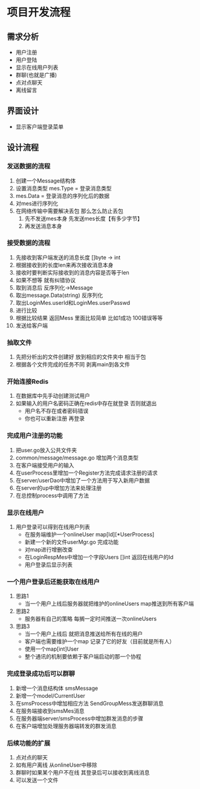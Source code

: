 # 项目开发流程

## 需求分析
- 用户注册
- 用户登陆
- 显示在线用户列表
- 群聊(也就是广播)
- 点对点聊天
- 离线留言

## 界面设计
- 显示客户端登录菜单

## 设计流程

### 发送数据的流程
1. 创建一个Message结构体
2. 设置消息类型 mes.Type = 登录消息类型
3. mes.Data = 登录消息的序列化后的数据
4. 对mes进行序列化
5. 在网络传输中需要解决丢包 那么怎么防止丢包
   1. 先不发送mes本身 先发送mes长度【有多少字节】
   2. 再发送消息本身

### 接受数据的流程
1. 先接收到客户端发送的消息长度 []byte -> int
2. 根据接收到的长度len来再次接收消息本身
3. 接收时要判断实际接收到的消息内容是否等于len
4. 如果不想等 就有纠错协议
5. 取到消息后 反序列化->Message
6. 取出message.Data(string) 反序列化
7. 取出LoginMes.userId和LoginMes.userPasswd
8. 进行比较
9. 根据比较结果 返回Mess 里面比较简单 比如1成功 100错误等等
10. 发送给客户端

### 抽取文件
1. 先把分析出的文件创建好 放到相应的文件夹中 相当于包
2. 根据各个文件完成的任务不同 剥离main到各文件

### 开始连接Redis
1. 在数据库中先手动创建测试用户
2. 如果输入的用户名密码正确在redis中存在就登录 否则就退出
   - 用户名不存在或者密码错误
   - 你也可以重新注册 再登录

### 完成用户注册的功能
1. 把user.go放入公共文件夹
2. common/message/message.go 增加两个消息类型
3. 在客户端接受用户的输入
4. 在userProcess里增加一个Register方法完成请求注册的请求
5. 在server/userDao中增加了一个方法用于写入新用户数据
6. 在server的up中增加方法来处理注册
7. 在总控制process中调用了方法

### 显示在线用户
1. 用户登录可以得到在线用户列表
   - 在服务端维护一个onlineUser map[Id][*UserProcess]
   - 新建一个新的文件userMgr.go 完成功能
   - 对map进行增删改查
   - 在LoginRespMes中增加一个字段Users []int 返回在线用户的Id
   - 用户登录后显示列表

### 一个用户登录后还能获取在线用户
1. 思路1
   - 当一个用户上线后服务器就把维护的onlineUsers map推送到所有客户端
2. 思路2
   - 服务器有自己的策略 每搁一定时间推送一次onlineUsers
3. 思路3
   - 当一个用户上线后 就把消息推送给所有在线的用户
   - 客户端也需要维护一个map 记录了它的好友（目前就是所有人）
   - 使用一个map[int]User
   - 整个通讯的机制要依赖于客户端启动的那一个协程

### 完成登录成功后可以群聊
1. 新增一个消息结构体 smsMessage
2. 新增一个model/CurrentUser
3. 在smsProcess中增加相应方法 SendGroupMess发送群聊消息
4. 在服务端接收到smsMes消息
5. 在服务器端server/smsProcess中增加群发消息的步骤
6. 在客户端增加处理服务器端转发的群发消息

### 后续功能的扩展
1. 点对点的聊天
2. 如有用户离线 从onlineUser中移除
3. 群聊时如果某个用户不在线 其登录后可以接收到离线消息
4. 可以发送一个文件